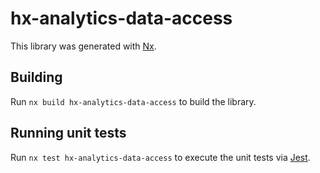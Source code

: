 # hx-analytics-data-access

This library was generated with [Nx](https://nx.dev).

## Building

Run `nx build hx-analytics-data-access` to build the library.

## Running unit tests

Run `nx test hx-analytics-data-access` to execute the unit tests via [Jest](https://jestjs.io).
